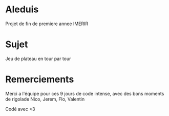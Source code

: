# Aleduis
Projet de fin de premiere annee IMERIR

# Sujet
Jeu de plateau en tour par tour

# Remerciements
Merci a l'équipe pour ces 9 jours de code intense, avec des bons moments de rigolade
Nico, Jerem, Flo, Valentin

Codé avec <3
